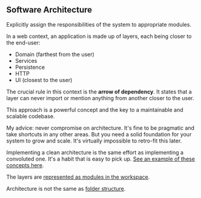 ## Software Architecture

Explicitly assign the responsibilities of the system to appropriate modules.

In a web context, an application is made up of layers, each being closer to the end-user:

* Domain (farthest from the user)
* Services
* Persistence
* HTTP
* UI (closest to the user)

The crucial rule in this context is the **arrow of dependency**. It states that a layer can never import or mention anything from another closer to the user.

This approach is a powerful concept and the key to a maintainable and scalable codebase.

My advice: never compromise on architecture. It's fine to be pragmatic and take shortcuts in any other areas. But you need a solid foundation for your system to grow and scale. It's virtually impossible to retro-fit this later.

Implementing a clean architecture is the same effort as implementing a convoluted one. It's a habit that is easy to pick up. [See an example of these concepts here](https://github.com/thekarel/best-practices-example).

The layers are [represented as modules in the workspace](../monorepo.md).

Architecture is not the same as [folder structure](../folderStructure.md).
